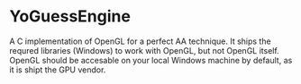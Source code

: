 # YoGuessEngine
A C implementation of OpenGL for a perfect AA technique. It ships the requred libraries (Windows) to work with OpenGL, but not OpenGL itself. OpenGL should be accesable on your local Windows machine by default, as it is shipt the GPU vendor. 
